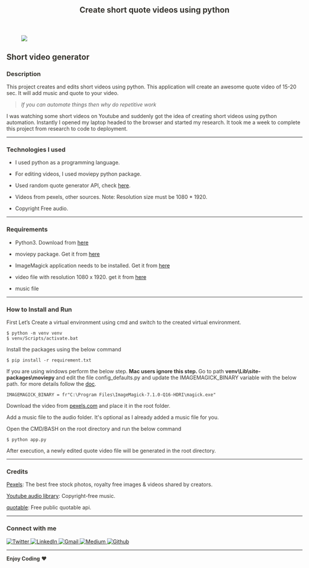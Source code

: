 <html><head><meta http-equiv="Content-Type" content="text/html; charset=utf-8"/><title>Create short quote videos using python</title><style>
/* cspell:disable-file */
/* webkit printing magic: print all background colors */
html {
	-webkit-print-color-adjust: exact;
}
* {
	box-sizing: border-box;
	-webkit-print-color-adjust: exact;
}

html,
body {
margin: 0;
padding: 0;
}
@media only screen {
body {
margin: 2em auto;
max-width: 900px;
color: rgb(55, 53, 47);
}
}

body {
line-height: 1.5;
white-space: pre-wrap;
}

a,
a.visited {
color: inherit;
text-decoration: underline;
}

.pdf-relative-link-path {
font-size: 80%;
color: #444;
}

h1,
h2,
h3 {
letter-spacing: -0.01em;
line-height: 1.2;
font-weight: 600;
margin-bottom: 0;
}

.page-title {
font-size: 2.5rem;
font-weight: 700;
margin-top: 0;
margin-bottom: 0.75em;
}

h1 {
font-size: 1.875rem;
margin-top: 1.875rem;
}

h2 {
font-size: 1.5rem;
margin-top: 1.5rem;
}

h3 {
font-size: 1.25rem;
margin-top: 1.25rem;
}

.source {
border: 1px solid #ddd;
border-radius: 3px;
padding: 1.5em;
word-break: break-all;
}

.callout {
border-radius: 3px;
padding: 1rem;
}

figure {
margin: 1.25em 0;
page-break-inside: avoid;
}

figcaption {
opacity: 0.5;
font-size: 85%;
margin-top: 0.5em;
}

mark {
background-color: transparent;
}

.indented {
padding-left: 1.5em;
}

hr {
background: transparent;
display: block;
width: 100%;
height: 1px;
visibility: visible;
border: none;
border-bottom: 1px solid rgba(55, 53, 47, 0.09);
}

img {
max-width: 100%;
}

@media only print {
img {
max-height: 100vh;
object-fit: contain;
}
}

@page {
margin: 1in;
}

.collection-content {
font-size: 0.875rem;
}

.column-list {
display: flex;
justify-content: space-between;
}

.column {
padding: 0 1em;
}

.column:first-child {
padding-left: 0;
}

.column:last-child {
padding-right: 0;
}

.table_of_contents-item {
display: block;
font-size: 0.875rem;
line-height: 1.3;
padding: 0.125rem;
}

.table_of_contents-indent-1 {
margin-left: 1.5rem;
}

.table_of_contents-indent-2 {
margin-left: 3rem;
}

.table_of_contents-indent-3 {
margin-left: 4.5rem;
}

.table_of_contents-link {
text-decoration: none;
opacity: 0.7;
border-bottom: 1px solid rgba(55, 53, 47, 0.18);
}

table,
th,
td {
border: 1px solid rgba(55, 53, 47, 0.09);
border-collapse: collapse;
}

table {
border-left: none;
border-right: none;
}

th,
td {
font-weight: normal;
padding: 0.25em 0.5em;
line-height: 1.5;
min-height: 1.5em;
text-align: left;
}

th {
color: rgba(55, 53, 47, 0.6);
}

ol,
ul {
margin: 0;
margin-block-start: 0.6em;
margin-block-end: 0.6em;
}

li > ol:first-child,
li > ul:first-child {
margin-block-start: 0.6em;
}

ul > li {
list-style: disc;
}

ul.to-do-list {
text-indent: -1.7em;
}

ul.to-do-list > li {
list-style: none;
}

.to-do-children-checked {
text-decoration: line-through;
opacity: 0.375;
}

ul.toggle > li {
list-style: none;
}

ul {
padding-inline-start: 1.7em;
}

ul > li {
padding-left: 0.1em;
}

ol {
padding-inline-start: 1.6em;
}

ol > li {
padding-left: 0.2em;
}

.mono ol {
padding-inline-start: 2em;
}

.mono ol > li {
text-indent: -0.4em;
}

.toggle {
padding-inline-start: 0em;
list-style-type: none;
}

/_ Indent toggle children _/
.toggle > li > details {
padding-left: 1.7em;
}

.toggle > li > details > summary {
margin-left: -1.1em;
}

.selected-value {
display: inline-block;
padding: 0 0.5em;
background: rgba(206, 205, 202, 0.5);
border-radius: 3px;
margin-right: 0.5em;
margin-top: 0.3em;
margin-bottom: 0.3em;
white-space: nowrap;
}

.collection-title {
display: inline-block;
margin-right: 1em;
}

.simple-table {
margin-top: 1em;
font-size: 0.875rem;
empty-cells: show;
}
.simple-table td {
height: 29px;
min-width: 120px;
}

.simple-table th {
height: 29px;
min-width: 120px;
}

.simple-table-header-color {
background: rgb(247, 246, 243);
color: black;
}
.simple-table-header {
font-weight: 500;
}

time {
opacity: 0.5;
}

.icon {
display: inline-block;
max-width: 1.2em;
max-height: 1.2em;
text-decoration: none;
vertical-align: text-bottom;
margin-right: 0.5em;
}

img.icon {
border-radius: 3px;
}

.user-icon {
width: 1.5em;
height: 1.5em;
border-radius: 100%;
margin-right: 0.5rem;
}

.user-icon-inner {
font-size: 0.8em;
}

.text-icon {
border: 1px solid #000;
text-align: center;
}

.page-cover-image {
display: block;
object-fit: cover;
width: 100%;
max-height: 30vh;
}

.page-header-icon {
font-size: 3rem;
margin-bottom: 1rem;
}

.page-header-icon-with-cover {
margin-top: -0.72em;
margin-left: 0.07em;
}

.page-header-icon img {
border-radius: 3px;
}

.link-to-page {
margin: 1em 0;
padding: 0;
border: none;
font-weight: 500;
}

p > .user {
opacity: 0.5;
}

td > .user,
td > time {
white-space: nowrap;
}

input[type="checkbox"] {
transform: scale(1.5);
margin-right: 0.6em;
vertical-align: middle;
}

p {
margin-top: 0.5em;
margin-bottom: 0.5em;
}

.image {
border: none;
margin: 1.5em 0;
padding: 0;
border-radius: 0;
text-align: center;
}

.code,
code {
background: rgba(135, 131, 120, 0.15);
border-radius: 3px;
padding: 0.2em 0.4em;
border-radius: 3px;
font-size: 85%;
tab-size: 2;
}

code {
color: #eb5757;
}

.code {
padding: 1.5em 1em;
}

.code-wrap {
white-space: pre-wrap;
word-break: break-all;
}

.code > code {
background: none;
padding: 0;
font-size: 100%;
color: inherit;
}

blockquote {
font-size: 1.25em;
margin: 1em 0;
padding-left: 1em;
border-left: 3px solid rgb(55, 53, 47);
}

.bookmark {
text-decoration: none;
max-height: 8em;
padding: 0;
display: flex;
width: 100%;
align-items: stretch;
}

.bookmark-title {
font-size: 0.85em;
overflow: hidden;
text-overflow: ellipsis;
height: 1.75em;
white-space: nowrap;
}

.bookmark-text {
display: flex;
flex-direction: column;
}

.bookmark-info {
flex: 4 1 180px;
padding: 12px 14px 14px;
display: flex;
flex-direction: column;
justify-content: space-between;
}

.bookmark-image {
width: 33%;
flex: 1 1 180px;
display: block;
position: relative;
object-fit: cover;
border-radius: 1px;
}

.bookmark-description {
color: rgba(55, 53, 47, 0.6);
font-size: 0.75em;
overflow: hidden;
max-height: 4.5em;
word-break: break-word;
}

.bookmark-href {
font-size: 0.75em;
margin-top: 0.25em;
}

.sans { font-family: ui-sans-serif, -apple-system, BlinkMacSystemFont, "Segoe UI", Helvetica, "Apple Color Emoji", Arial, sans-serif, "Segoe UI Emoji", "Segoe UI Symbol"; }
.code { font-family: "SFMono-Regular", Menlo, Consolas, "PT Mono", "Liberation Mono", Courier, monospace; }
.serif { font-family: Lyon-Text, Georgia, ui-serif, serif; }
.mono { font-family: iawriter-mono, Nitti, Menlo, Courier, monospace; }
.pdf .sans { font-family: Inter, ui-sans-serif, -apple-system, BlinkMacSystemFont, "Segoe UI", Helvetica, "Apple Color Emoji", Arial, sans-serif, "Segoe UI Emoji", "Segoe UI Symbol", 'Twemoji', 'Noto Color Emoji', 'Noto Sans CJK JP'; }
.pdf:lang(zh-CN) .sans { font-family: Inter, ui-sans-serif, -apple-system, BlinkMacSystemFont, "Segoe UI", Helvetica, "Apple Color Emoji", Arial, sans-serif, "Segoe UI Emoji", "Segoe UI Symbol", 'Twemoji', 'Noto Color Emoji', 'Noto Sans CJK SC'; }
.pdf:lang(zh-TW) .sans { font-family: Inter, ui-sans-serif, -apple-system, BlinkMacSystemFont, "Segoe UI", Helvetica, "Apple Color Emoji", Arial, sans-serif, "Segoe UI Emoji", "Segoe UI Symbol", 'Twemoji', 'Noto Color Emoji', 'Noto Sans CJK TC'; }
.pdf:lang(ko-KR) .sans { font-family: Inter, ui-sans-serif, -apple-system, BlinkMacSystemFont, "Segoe UI", Helvetica, "Apple Color Emoji", Arial, sans-serif, "Segoe UI Emoji", "Segoe UI Symbol", 'Twemoji', 'Noto Color Emoji', 'Noto Sans CJK KR'; }
.pdf .code { font-family: Source Code Pro, "SFMono-Regular", Menlo, Consolas, "PT Mono", "Liberation Mono", Courier, monospace, 'Twemoji', 'Noto Color Emoji', 'Noto Sans Mono CJK JP'; }
.pdf:lang(zh-CN) .code { font-family: Source Code Pro, "SFMono-Regular", Menlo, Consolas, "PT Mono", "Liberation Mono", Courier, monospace, 'Twemoji', 'Noto Color Emoji', 'Noto Sans Mono CJK SC'; }
.pdf:lang(zh-TW) .code { font-family: Source Code Pro, "SFMono-Regular", Menlo, Consolas, "PT Mono", "Liberation Mono", Courier, monospace, 'Twemoji', 'Noto Color Emoji', 'Noto Sans Mono CJK TC'; }
.pdf:lang(ko-KR) .code { font-family: Source Code Pro, "SFMono-Regular", Menlo, Consolas, "PT Mono", "Liberation Mono", Courier, monospace, 'Twemoji', 'Noto Color Emoji', 'Noto Sans Mono CJK KR'; }
.pdf .serif { font-family: PT Serif, Lyon-Text, Georgia, ui-serif, serif, 'Twemoji', 'Noto Color Emoji', 'Noto Serif CJK JP'; }
.pdf:lang(zh-CN) .serif { font-family: PT Serif, Lyon-Text, Georgia, ui-serif, serif, 'Twemoji', 'Noto Color Emoji', 'Noto Serif CJK SC'; }
.pdf:lang(zh-TW) .serif { font-family: PT Serif, Lyon-Text, Georgia, ui-serif, serif, 'Twemoji', 'Noto Color Emoji', 'Noto Serif CJK TC'; }
.pdf:lang(ko-KR) .serif { font-family: PT Serif, Lyon-Text, Georgia, ui-serif, serif, 'Twemoji', 'Noto Color Emoji', 'Noto Serif CJK KR'; }
.pdf .mono { font-family: PT Mono, iawriter-mono, Nitti, Menlo, Courier, monospace, 'Twemoji', 'Noto Color Emoji', 'Noto Sans Mono CJK JP'; }
.pdf:lang(zh-CN) .mono { font-family: PT Mono, iawriter-mono, Nitti, Menlo, Courier, monospace, 'Twemoji', 'Noto Color Emoji', 'Noto Sans Mono CJK SC'; }
.pdf:lang(zh-TW) .mono { font-family: PT Mono, iawriter-mono, Nitti, Menlo, Courier, monospace, 'Twemoji', 'Noto Color Emoji', 'Noto Sans Mono CJK TC'; }
.pdf:lang(ko-KR) .mono { font-family: PT Mono, iawriter-mono, Nitti, Menlo, Courier, monospace, 'Twemoji', 'Noto Color Emoji', 'Noto Sans Mono CJK KR'; }
.highlight-default {
color: rgba(55, 53, 47, 1);
}
.highlight-gray {
color: rgba(120, 119, 116, 1);
fill: rgba(120, 119, 116, 1);
}
.highlight-brown {
color: rgba(159, 107, 83, 1);
fill: rgba(159, 107, 83, 1);
}
.highlight-orange {
color: rgba(217, 115, 13, 1);
fill: rgba(217, 115, 13, 1);
}
.highlight-yellow {
color: rgba(203, 145, 47, 1);
fill: rgba(203, 145, 47, 1);
}
.highlight-teal {
color: rgba(68, 131, 97, 1);
fill: rgba(68, 131, 97, 1);
}
.highlight-blue {
color: rgba(51, 126, 169, 1);
fill: rgba(51, 126, 169, 1);
}
.highlight-purple {
color: rgba(144, 101, 176, 1);
fill: rgba(144, 101, 176, 1);
}
.highlight-pink {
color: rgba(193, 76, 138, 1);
fill: rgba(193, 76, 138, 1);
}
.highlight-red {
color: rgba(212, 76, 71, 1);
fill: rgba(212, 76, 71, 1);
}
.highlight-gray_background {
background: rgba(241, 241, 239, 1);
}
.highlight-brown_background {
background: rgba(244, 238, 238, 1);
}
.highlight-orange_background {
background: rgba(251, 236, 221, 1);
}
.highlight-yellow_background {
background: rgba(251, 243, 219, 1);
}
.highlight-teal_background {
background: rgba(237, 243, 236, 1);
}
.highlight-blue_background {
background: rgba(231, 243, 248, 1);
}
.highlight-purple_background {
background: rgba(244, 240, 247, 0.8);
}
.highlight-pink_background {
background: rgba(249, 238, 243, 0.8);
}
.highlight-red_background {
background: rgba(253, 235, 236, 1);
}
.block-color-default {
color: inherit;
fill: inherit;
}
.block-color-gray {
color: rgba(120, 119, 116, 1);
fill: rgba(120, 119, 116, 1);
}
.block-color-brown {
color: rgba(159, 107, 83, 1);
fill: rgba(159, 107, 83, 1);
}
.block-color-orange {
color: rgba(217, 115, 13, 1);
fill: rgba(217, 115, 13, 1);
}
.block-color-yellow {
color: rgba(203, 145, 47, 1);
fill: rgba(203, 145, 47, 1);
}
.block-color-teal {
color: rgba(68, 131, 97, 1);
fill: rgba(68, 131, 97, 1);
}
.block-color-blue {
color: rgba(51, 126, 169, 1);
fill: rgba(51, 126, 169, 1);
}
.block-color-purple {
color: rgba(144, 101, 176, 1);
fill: rgba(144, 101, 176, 1);
}
.block-color-pink {
color: rgba(193, 76, 138, 1);
fill: rgba(193, 76, 138, 1);
}
.block-color-red {
color: rgba(212, 76, 71, 1);
fill: rgba(212, 76, 71, 1);
}
.block-color-gray_background {
background: rgba(241, 241, 239, 1);
}
.block-color-brown_background {
background: rgba(244, 238, 238, 1);
}
.block-color-orange_background {
background: rgba(251, 236, 221, 1);
}
.block-color-yellow_background {
background: rgba(251, 243, 219, 1);
}
.block-color-teal_background {
background: rgba(237, 243, 236, 1);
}
.block-color-blue_background {
background: rgba(231, 243, 248, 1);
}
.block-color-purple_background {
background: rgba(244, 240, 247, 0.8);
}
.block-color-pink_background {
background: rgba(249, 238, 243, 0.8);
}
.block-color-red_background {
background: rgba(253, 235, 236, 1);
}
.select-value-color-pink { background-color: rgba(245, 224, 233, 1); }
.select-value-color-purple { background-color: rgba(232, 222, 238, 1); }
.select-value-color-green { background-color: rgba(219, 237, 219, 1); }
.select-value-color-gray { background-color: rgba(227, 226, 224, 1); }
.select-value-color-opaquegray { background-color: rgba(255, 255, 255, 0.0375); }
.select-value-color-orange { background-color: rgba(250, 222, 201, 1); }
.select-value-color-brown { background-color: rgba(238, 224, 218, 1); }
.select-value-color-red { background-color: rgba(255, 226, 221, 1); }
.select-value-color-yellow { background-color: rgba(253, 236, 200, 1); }
.select-value-color-blue { background-color: rgba(211, 229, 239, 1); }

.checkbox {
display: inline-flex;
vertical-align: text-bottom;
width: 16;
height: 16;
background-size: 16px;
margin-left: 2px;
margin-right: 5px;
}

.checkbox-on {
background-image: url("data:image/svg+xml;charset=UTF-8,%3Csvg%20width%3D%2216%22%20height%3D%2216%22%20viewBox%3D%220%200%2016%2016%22%20fill%3D%22none%22%20xmlns%3D%22http%3A%2F%2Fwww.w3.org%2F2000%2Fsvg%22%3E%0A%3Crect%20width%3D%2216%22%20height%3D%2216%22%20fill%3D%22%2358A9D7%22%2F%3E%0A%3Cpath%20d%3D%22M6.71429%2012.2852L14%204.9995L12.7143%203.71436L6.71429%209.71378L3.28571%206.2831L2%207.57092L6.71429%2012.2852Z%22%20fill%3D%22white%22%2F%3E%0A%3C%2Fsvg%3E");
}

.checkbox-off {
background-image: url("data:image/svg+xml;charset=UTF-8,%3Csvg%20width%3D%2216%22%20height%3D%2216%22%20viewBox%3D%220%200%2016%2016%22%20fill%3D%22none%22%20xmlns%3D%22http%3A%2F%2Fwww.w3.org%2F2000%2Fsvg%22%3E%0A%3Crect%20x%3D%220.75%22%20y%3D%220.75%22%20width%3D%2214.5%22%20height%3D%2214.5%22%20fill%3D%22white%22%20stroke%3D%22%2336352F%22%20stroke-width%3D%221.5%22%2F%3E%0A%3C%2Fsvg%3E");
}
</style></head><body><article id="08cda523-e90a-4b87-8951-758e7d34ffb7" class="page sans"><header><h1 class="page-title">Create short quote videos using python</h1></header><div class="page-body"><figure id="ab7dcc08-692e-4d3e-89d8-6980a72ff5e8" class="image"><a href="https://images.unsplash.com/photo-1611162616475-46b635cb6868?ixlib=rb-1.2.1&amp;q=80&amp;cs=tinysrgb&amp;fm=jpg&amp;crop=entropy"><img src="https://images.unsplash.com/photo-1611162616475-46b635cb6868?ixlib=rb-1.2.1&amp;q=80&amp;cs=tinysrgb&amp;fm=jpg&amp;crop=entropy"/></a></figure><p id="cfc17148-57b7-4014-8874-c9464b1128ba" class="">

</p><h2 id="43826d48-88c9-48e9-be86-09a93a408282" class="">Short video generator</h2><h3 id="80031066-fe56-447e-8781-6c0ec431a53c" class=""><strong>Description</strong></h3><p id="66718c06-ce8d-42f1-bd24-ab2b2cdc597e" class="">This project creates and edits short videos using python. This application will create an awesome quote video of 15-20 sec. It will add music and quote to your video.</p><blockquote id="bf068f72-b754-4135-be4a-9b19aab908d4" class=""><em>If you can automate things then why do repetitive work</em></blockquote><p id="3d2e276f-20e6-4ad1-bf79-f5d1ae5daa8c" class="">I was watching some short videos on Youtube and suddenly got the idea of creating short videos using python automation. Instantly I opened my laptop headed to the browser and started my research. It took me a week to complete this project from research to code to deployment.</p><hr id="684ef1b5-b2a1-412e-8086-c7c73b0df418"/><h3 id="ffc2fec7-a6c8-4f30-8329-01bf8c2ab838" class=""><strong>Technologies I used</strong></h3><ul id="3bd5bec4-32de-465f-a19e-b6f3abc67ca5" class="bulleted-list"><li style="list-style-type:disc">I used python as a programming language.</li></ul><ul id="7acf5d26-b8a5-4c54-8b55-ec4a0c757481" class="bulleted-list"><li style="list-style-type:disc">For editing videos, I used moviepy python package.</li></ul><ul id="c1850a30-90ab-4d15-a43a-2d626a24f331" class="bulleted-list"><li style="list-style-type:disc">Used random quote generator API, check <a href="https://github.com/lukePeavey/quotable">here</a>.</li></ul><ul id="f5dfbf4d-4d65-4928-a256-d10ece5acc07" class="bulleted-list"><li style="list-style-type:disc">Videos from pexels, other sources. Note: Resolution size must be 1080 * 1920.</li></ul><ul id="d4571396-a307-4a14-b075-f5d666fb5f70" class="bulleted-list"><li style="list-style-type:disc">Copyright Free audio.</li></ul><hr id="b0fe6b8b-a4bd-48a8-8c16-c9166f405ea6"/><h3 id="2e8f52bb-a340-40e1-938f-6dfb7694a5b1" class="">Requirements</h3><ul id="fe66fa9f-8c16-44e3-b800-18a49655ef93" class="bulleted-list"><li style="list-style-type:disc">Python3. Download from <a href="https://www.python.org/downloads/">here</a></li></ul><ul id="a7581ccd-9591-4ac2-b616-55ce48d4b0fd" class="bulleted-list"><li style="list-style-type:disc"> moviepy package. Get it from <a href="https://pypi.org/project/moviepy/">here</a></li></ul><ul id="c40ea088-f555-470f-9de4-fec979f74032" class="bulleted-list"><li style="list-style-type:disc">ImageMagick application needs to be installed. Get it from <a href="https://www.imagemagick.org/script/download.php">here</a></li></ul><ul id="de17bdc1-fcbf-4bbf-ab92-2f688cf471a5" class="bulleted-list"><li style="list-style-type:disc">video file with resolution 1080 x 1920. get it from <a href="https://www.pexels.com/videos/">here</a></li></ul><ul id="5446188c-e8e0-42ef-b0f6-361dc5028805" class="bulleted-list"><li style="list-style-type:disc">music file</li></ul><hr id="20be7d17-41dc-4cb0-9e22-03ed61627c55"/><h3 id="7ca9fb4f-74aa-41b9-bf3b-7167245249e8" class="">How to Install and Run</h3><p id="1e8a9b66-9ea1-4f6a-8e07-fb6686e4ce8e" class="">First Let’s Create a virtual environment using cmd and switch to the created virtual environment.</p><pre id="d6cac91a-3968-4fa2-a0ef-15dc6efc4607" class="code"><code>$ python -m venv venv
$ venv/Scripts/activate.bat</code></pre><p id="612fd79e-ff83-405c-969e-7fc1fa0c0356" class="">Install the packages using the below command</p><pre id="c60ed679-96ac-45b6-b198-5c99c86cacfa" class="code"><code>$ pip install -r requirement.txt</code></pre><p id="a04d6293-7c86-4e67-aec0-ab3d4eddb5b9" class="">If you are using windows perform the below step. <strong>Mac users ignore this step. </strong>Go to path <strong>venv\Lib\site-packages\moviepy </strong>and edit the file config_defaults.py and update the IMAGEMAGICK_BINARY variable with the below path. for more details follow the <a href="https://www.imagemagick.org/script/download.php">doc</a>.</p><pre id="913f87c2-078a-42f3-ad59-62f825e84924" class="code"><code>IMAGEMAGICK_BINARY = fr&quot;C:\Program Files\ImageMagick-7.1.0-Q16-HDRI\magick.exe&quot;</code></pre><p id="5cc8163b-51f6-4974-91a3-2b510a055108" class="">Download the video from <a href="https://www.pexels.com/videos/">pexels.com</a> and place it in the root folder.</p><p id="816722dc-4c52-4881-a7bb-c9b1e52c2347" class="">Add a music file to the audio folder. It&#x27;s optional as I already added a music file for you.</p><p id="69ecbb71-eacd-43da-91c5-04361802226a" class="">Open the CMD/BASH on the root directory and run the below command</p><pre id="b9a71563-fcd3-41cb-9379-b718f2b31914" class="code"><code>$ python app.py</code></pre><p id="721339ea-970a-4c00-8eee-51dfd57ddd0c" class="">After execution, a newly edited quote video file will be generated in the root directory.</p><hr id="c110f8f8-f7f2-4162-802d-70bebf83653c"/><h3 id="d92a985f-e560-41b9-a9ad-325d32ddc9d4" class="">Credits</h3><p id="a4d1f1ef-8880-4e05-b1cb-904e0decf2dd" class=""><a href="https://www.pexels.com/">Pexels</a>:  The best free stock photos, royalty free images &amp; videos shared by creators.</p><p id="2dcbceda-a2c8-4144-be72-4f85cc6d7a25" class=""><a href="https://studio.youtube.com/channel/UCdfiJBlqq-lyE5IxwDoqYCQ/music">Youtube audio library</a>: Copyright-free music.</p><p id="49657657-330c-4bca-a4ab-61dbe7bd322f" class=""><a href="https://github.com/lukePeavey/quotable">quotable</a>: Free public quotable api.</p><hr id="33f51357-3eb3-401e-a8a5-68187bfd3757"/>
<p align="left">
<h3 id="d92a985f-e560-41b9-a9ad-325d32ddc9d4" class="">Connect with me</h3>
    <a href="https://twitter.com/ashishjaiswar_">
        <img src="https://img.shields.io/badge/Twitter-1DA1F2?style=for-the-badge&logo=twitter&logoColor=white" alt="Twitter"/>
    </a>
    <a href="https://www.linkedin.com/in/ashish-jaiswar-developer/">
        <img src="https://img.shields.io/badge/LinkedIn-0077B5?style=for-the-badge&logo=linkedin&logoColor=white" alt="LinkedIn"/>
    </a>
    <a href="mailto:ashish.jaiswar687@gmail.com">
        <img src="https://img.shields.io/badge/Gmail-D14836?style=for-the-badge&logo=gmail&logoColor=white" alt="Gmail"/>
    </a>
    <a href="https://medium.com/@ashishjaiswar777">
        <img src="https://img.shields.io/badge/Medium-12100E?style=for-the-badge&logo=medium&logoColor=white" alt="Medium"/>
    </a>
    <a href="https://github.com/AshishJaiswar">
        <img src="https://img.shields.io/badge/GitHub-100000?style=for-the-badge&logo=github&logoColor=white" alt="Github"/>
    </a>
</p><hr><p id="bd1f3151-ef45-4a2b-a05d-dbeaedbf0b2b" class=""><strong>Enjoy Coding</strong> ❤</p><p id="157ca870-5f5b-4fc4-abbd-7e8b75424d89" class="">
</p></div></article></body></html>
